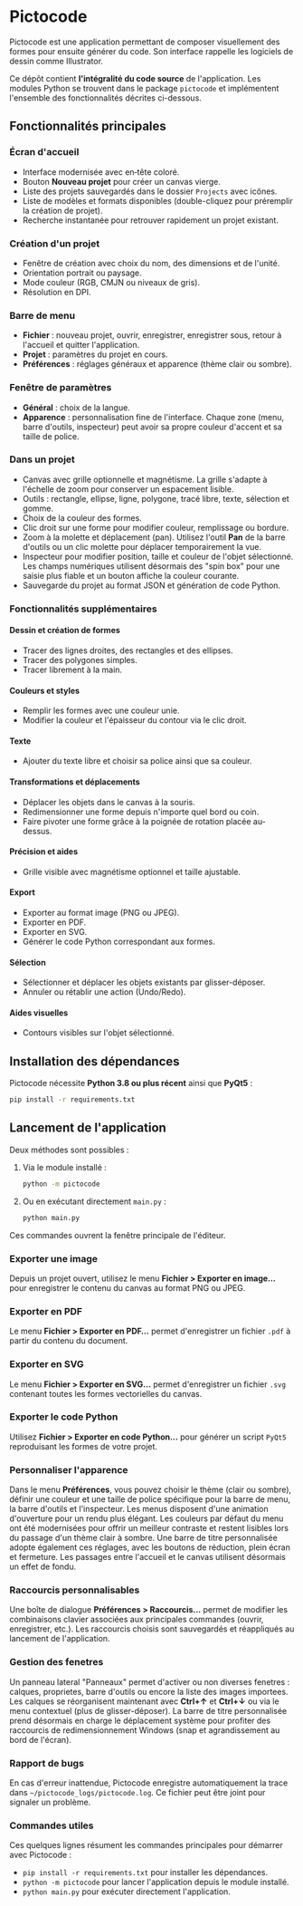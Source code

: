 # Pictocode

Pictocode est une application permettant de composer visuellement des formes pour ensuite générer du code. Son interface rappelle les logiciels de dessin comme Illustrator.

Ce dépôt contient **l'intégralité du code source** de l'application. Les modules Python se trouvent dans le package `pictocode` et implémentent l'ensemble des fonctionnalités décrites ci-dessous.

## Fonctionnalités principales

### Écran d'accueil
- Interface modernisée avec en‑tête coloré.
- Bouton **Nouveau projet** pour créer un canvas vierge.
- Liste des projets sauvegardés dans le dossier `Projects` avec icônes.
- Liste de modèles et formats disponibles (double-cliquez pour préremplir la création de projet).
- Recherche instantanée pour retrouver rapidement un projet existant.


### Création d'un projet
- Fenêtre de création avec choix du nom, des dimensions et de l'unité.
- Orientation portrait ou paysage.
- Mode couleur (RGB, CMJN ou niveaux de gris).
- Résolution en DPI.

### Barre de menu
- **Fichier** : nouveau projet, ouvrir, enregistrer, enregistrer sous, retour à l'accueil et quitter l'application.
- **Projet** : paramètres du projet en cours.
- **Préférences** : réglages généraux et apparence (thème clair ou sombre).

### Fenêtre de paramètres
- **Général** : choix de la langue.
- **Apparence** : personnalisation fine de l'interface. Chaque zone (menu, barre d'outils, inspecteur) peut
  avoir sa propre couleur d'accent et sa taille de police.

### Dans un projet
- Canvas avec grille optionnelle et magnétisme. La grille s'adapte à
  l'échelle de zoom pour conserver un espacement lisible.
- Outils : rectangle, ellipse, ligne, polygone, tracé libre, texte, sélection et gomme.
- Choix de la couleur des formes.
- Clic droit sur une forme pour modifier couleur, remplissage ou bordure.
- Zoom à la molette et déplacement (pan). Utilisez l'outil **Pan** de la barre
  d'outils ou un clic molette pour déplacer temporairement la vue.
- Inspecteur pour modifier position, taille et couleur de l'objet sélectionné.
  Les champs numériques utilisent désormais des "spin box" pour une saisie
  plus fiable et un bouton affiche la couleur courante.
- Sauvegarde du projet au format JSON et génération de code Python.

### Fonctionnalités supplémentaires

#### Dessin et création de formes
- Tracer des lignes droites, des rectangles et des ellipses.
- Tracer des polygones simples.
- Tracer librement à la main.

#### Couleurs et styles
- Remplir les formes avec une couleur unie.
- Modifier la couleur et l'épaisseur du contour via le clic droit.

#### Texte
- Ajouter du texte libre et choisir sa police ainsi que sa couleur.

#### Transformations et déplacements
- Déplacer les objets dans le canvas à la souris.
- Redimensionner une forme depuis n'importe quel bord ou coin.
- Faire pivoter une forme grâce à la poignée de rotation placée au-dessus.

#### Précision et aides
- Grille visible avec magnétisme optionnel et taille ajustable.

#### Export
- Exporter au format image (PNG ou JPEG).
- Exporter en PDF.
- Exporter en SVG.
- Générer le code Python correspondant aux formes.

#### Sélection
- Sélectionner et déplacer les objets existants par glisser-déposer.
- Annuler ou rétablir une action (Undo/Redo).

#### Aides visuelles
- Contours visibles sur l'objet sélectionné.

## Installation des dépendances

Pictocode nécessite **Python 3.8 ou plus récent** ainsi que **PyQt5** :

```bash
pip install -r requirements.txt
```

## Lancement de l'application

Deux méthodes sont possibles :

1. Via le module installé :
   ```bash
   python -m pictocode
   ```
2. Ou en exécutant directement `main.py` :
   ```bash
   python main.py
   ```

Ces commandes ouvrent la fenêtre principale de l'éditeur.

### Exporter une image

Depuis un projet ouvert, utilisez le menu **Fichier > Exporter en image…**
pour enregistrer le contenu du canvas au format PNG ou JPEG.

### Exporter en PDF

Le menu **Fichier > Exporter en PDF…** permet d'enregistrer un fichier `.pdf`
à partir du contenu du document.

### Exporter en SVG

Le menu **Fichier > Exporter en SVG…** permet d'enregistrer un fichier `.svg`
contenant toutes les formes vectorielles du canvas.

### Exporter le code Python

Utilisez **Fichier > Exporter en code Python…** pour générer un script
`PyQt5` reproduisant les formes de votre projet.

### Personnaliser l'apparence

Dans le menu **Préférences**, vous pouvez choisir le thème (clair ou sombre),
définir une couleur et une taille de police spécifique pour la barre de menu,
la barre d'outils et l'inspecteur. Les menus disposent d'une animation
d'ouverture pour un rendu plus élégant.
Les couleurs par défaut du menu ont été modernisées pour offrir un meilleur contraste
et restent lisibles lors du passage d'un thème clair à sombre.
Une barre de titre personnalisée adopte également ces réglages, avec les boutons
de réduction, plein écran et fermeture.
Les passages entre l'accueil et le canvas utilisent désormais un effet de fondu.

### Raccourcis personnalisables

Une boîte de dialogue **Préférences > Raccourcis…** permet de modifier les
combinaisons clavier associées aux principales commandes (ouvrir, enregistrer,
etc.). Les raccourcis choisis sont sauvegardés et réappliqués au lancement de
l'application.

### Gestion des fenetres

Un panneau lateral "Panneaux" permet d'activer ou non diverses fenetres : calques, proprietes, barre d'outils ou encore la liste des images importees.
Les calques se réorganisent maintenant avec **Ctrl+↑** et **Ctrl+↓** ou via le menu contextuel (plus de glisser-déposer).
La barre de titre personnalisée prend désormais en charge le déplacement système
pour profiter des raccourcis de redimensionnement Windows (snap et agrandissement
au bord de l'écran).

### Rapport de bugs

En cas d'erreur inattendue, Pictocode enregistre automatiquement la trace dans `~/pictocode_logs/pictocode.log`. Ce fichier peut être joint pour signaler un problème.

### Commandes utiles

Ces quelques lignes résument les commandes principales pour démarrer avec Pictocode :

- `pip install -r requirements.txt` pour installer les dépendances.
- `python -m pictocode` pour lancer l'application depuis le module installé.
- `python main.py` pour exécuter directement l'application.


